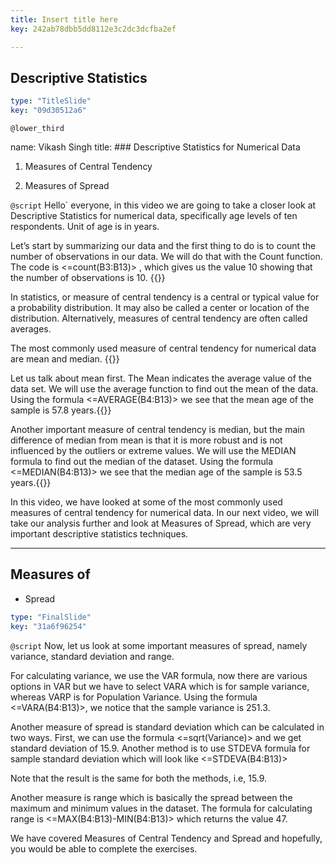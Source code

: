 ```yaml
---
title: Insert title here
key: 242ab78dbb5dd8112e3c2dc3dcfba2ef

---
```

## Descriptive  Statistics

```yaml
type: "TitleSlide"
key: "09d30512a6"
```

`@lower_third`

name: Vikash Singh
title: ### Descriptive Statistics for Numerical Data

1. Measures of Central Tendency

2. Measures of Spread 




`@script`
Hello` everyone, in this video we are going to take a closer look at Descriptive Statistics for numerical data, specifically age levels of ten respondents. Unit of age is in years.  

Let’s start by summarizing our data and the first thing to do is to count the number of observations in our data. We will do that with the Count function. The code is <=count(B3:B13)> , which gives us the value 10 showing that the number of observations is 10. {{}}

In statistics, or measure of central tendency is a central or typical value for a probability distribution. It may also be called a center or location of the distribution. Alternatively, measures of central tendency are often called averages.

The most commonly used measure of central tendency for numerical data are mean and median. {{}} 

Let us talk about mean first. The Mean indicates the average value of the data set. We will use the average function to find out the mean of the data. Using the formula <=AVERAGE(B4:B13)> we see that the mean age of the sample is 57.8 years.{{}} 

Another important measure of central tendency is median, but the main difference of median from mean is that it is more robust and is not influenced by the outliers or extreme values. We will use the MEDIAN formula to find out the median of the dataset. Using the formula <=MEDIAN(B4:B13)> we see that the median age of the sample is 53.5 years.{{}} 

In this video, we have looked at some of the most commonly used measures of central tendency for numerical data. In our next video, we will take our analysis further and look at Measures of Spread, which are very important descriptive statistics techniques.


---
## Measures of 

- Spread

```yaml
type: "FinalSlide"
key: "31a6f96254"
```

`@script`
Now, let us look at some important measures of spread, namely variance, standard deviation and range. 

For calculating variance, we use the VAR formula, now there are various options in VAR but we have to select VARA which is for sample variance, whereas VARP is for Population Variance. Using the formula <=VARA(B4:B13)>, we notice that the sample variance is 251.3. 

Another measure of spread is standard deviation which can be calculated in two ways. First, we can use the formula <=sqrt(Variance)> and we get standard deviation of 15.9. Another method is to use STDEVA formula for sample standard deviation which will look like <=STDEVA(B4:B13)>

Note that the result is the same for both the methods, i.e, 15.9.

Another measure is range which is basically the spread between the maximum and minimum values in the dataset. The formula for calculating range is <=MAX(B4:B13)-MIN(B4:B13)> which returns the value 47.

We have covered Measures of Central Tendency and Spread and hopefully, you would be able to complete the exercises.


